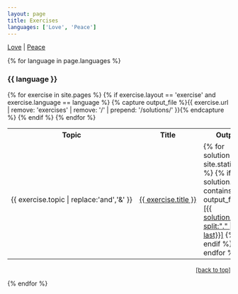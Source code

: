 ```yaml
---
layout: page
title: Exercises
languages: ['Love', 'Peace']
---
```

<a href="#Love">Love</a> \| <a href="#Peace">Peace</a>

{% for language in page.languages %}
  <h3> {{ language }} <a name="{{ language }}"></a></h3>
  <table>
    <tr>
      <th>Topic</th>
      <th>Title</th>
      <th>Output</th>
    </tr>
  {% for exercise in site.pages %}
    {% if exercise.layout == 'exercise' and exercise.language == language %}
     <tr>
      <td nowrap>{{ exercise.topic | replace:'and','&'  }}</td>
      <td nowrap><a href="{{ exercise.url | prepend: site.baseurl }}">
        {{ exercise.title }}</a></td>
      {% capture output_file %}{{ exercise.url | remove: 'exercises' | remove: '/' | prepend: '/solutions/' }}{% endcapture %}
      <td>
      {% for solution in site.static_files %}
        {% if solution.path contains output_file %}
          <a href="{{ solution.path | prepend: site.baseurl}}">
            [{{ solution.path | split:"." | last}}]</a>
        {% endif %}
      {% endfor %}
      </td>
     </tr>
    {% endif %}
  {% endfor %}
  </table>
  <p align="right"><font size="-1">
    <a href="{{ site.baseurl }}/exercises/">[back to top]</a>
  </font></p>
{% endfor %}